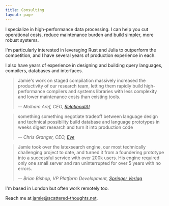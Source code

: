 ```yaml
---
title: Consulting
layout: page
---
```


I specialize in high-performance data processing. I can help you cut operational costs, reduce maintenance burden and build simpler, more robust systems.

I'm particularly interested in leveraging Rust and Julia to outperform the competition, and I have several years of production experience in each.

I also have years of experience in designing and building query languages, compilers, databases and interfaces.

> Jamie's work on staged compilation massively increased the productivity of our research team, letting them rapidly build high-performance compilers and systems libraries with less complexity and lower maintenance costs than existing tools.
>
> -- <cite>Molham Aref, CEO, [RelationalAI]()</cite>

> something something
> negotiate tradeoff between language design and technical possibility
> build database and language prototypes in weeks
> digest research and turn it into production code
>
> -- <cite>Chris Granger, CEO, [Eve]()</cite>

> Jamie took over the latexsearch engine, our most technically challenging project to date, and turned it from a foundering prototype into a successful service with over 200k users. His engine required only one small server and ran uninterrupted for over 5 years with no errors.
>
> -- <cite>Brian Bishop, VP Platform Development, [Springer Verlag]()</cite>

I'm based in London but often work remotely too.

Reach me at [jamie@scattered-thoughts.net](mailto:jamie@scattered-thoughts.net).
